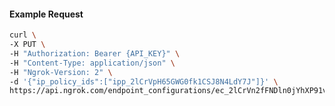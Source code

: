 <!-- Code generated for API Clients. DO NOT EDIT. -->

#### Example Request

```bash
curl \
-X PUT \
-H "Authorization: Bearer {API_KEY}" \
-H "Content-Type: application/json" \
-H "Ngrok-Version: 2" \
-d '{"ip_policy_ids":["ipp_2lCrVpH65GWG0fk1CSJ8N4LdY7J"]}' \
https://api.ngrok.com/endpoint_configurations/ec_2lCrVn2fFNDln0jYhXP91vkvNBA/ip_policy
```
